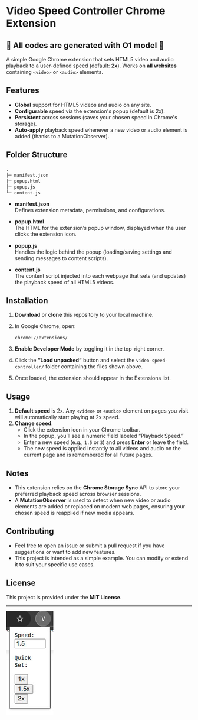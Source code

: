 
# Video Speed Controller Chrome Extension
## 🤖 All codes are generated with O1 model 🤖


A simple Google Chrome extension that sets HTML5 video and audio playback to a user-defined speed (default: **2x**). Works on **all websites** containing `<video>` or `<audio>` elements.

## Features

- **Global** support for HTML5 videos and audio on any site.
- **Configurable** speed via the extension's popup (default is 2x).
- **Persistent** across sessions (saves your chosen speed in Chrome's storage).
- **Auto-apply** playback speed whenever a new video or audio element is added (thanks to a MutationObserver).

## Folder Structure

```
.
├─ manifest.json
├─ popup.html
├─ popup.js
└─ content.js
```

- **manifest.json**  
  Defines extension metadata, permissions, and configurations.

- **popup.html**  
  The HTML for the extension’s popup window, displayed when the user clicks the extension icon.

- **popup.js**  
  Handles the logic behind the popup (loading/saving settings and sending messages to content scripts).

- **content.js**  
  The content script injected into each webpage that sets (and updates) the playback speed of all HTML5 videos.

## Installation

1. **Download** or **clone** this repository to your local machine.

2. In Google Chrome, open:
   ```
   chrome://extensions/
   ```
3. **Enable Developer Mode** by toggling it in the top-right corner.
4. Click the **“Load unpacked”** button and select the `video-speed-controller/` folder containing the files shown above.
5. Once loaded, the extension should appear in the Extensions list.

## Usage

1. **Default speed** is 2x. Any `<video>` or `<audio>` element on pages you visit will automatically start playing at 2x speed.
2. **Change speed**:
   - Click the extension icon in your Chrome toolbar.
   - In the popup, you’ll see a numeric field labeled “Playback Speed.” 
   - Enter a new speed (e.g., `1.5` or `3`) and press **Enter** or leave the field.
   - The new speed is applied instantly to all videos and audio on the current page and is remembered for all future pages.

## Notes

- This extension relies on the **Chrome Storage Sync** API to store your preferred playback speed across browser sessions.
- A **MutationObserver** is used to detect when new video or audio elements are added or replaced on modern web pages, ensuring your chosen speed is reapplied if new media appears.

## Contributing

- Feel free to open an issue or submit a pull request if you have suggestions or want to add new features.
- This project is intended as a simple example. You can modify or extend it to suit your specific use cases.

## License

This project is provided under the **MIT License**.

--- 
![Extension Screenshot](extension-picture.jpg)
